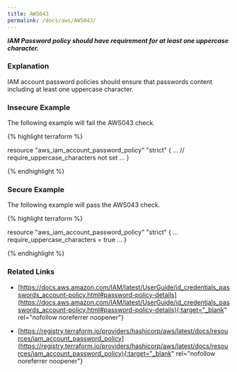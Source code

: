 ```yaml
---
title: AWS043
permalink: /docs/aws/AWS043/
---
```


***IAM Password policy should have requirement for at least one uppercase character.***

### Explanation


IAM account password policies should ensure that passwords content including at least one uppercase character.



### Insecure Example

The following example will fail the AWS043 check.

{% highlight terraform %}

resource "aws_iam_account_password_policy" "strict" {
	...
	// require_uppercase_characters not set
	...
}

{% endhighlight %}



### Secure Example

The following example will pass the AWS043 check.

{% highlight terraform %}

resource "aws_iam_account_password_policy" "strict" {
	...
	require_uppercase_characters = true
	...
}

{% endhighlight %}


### Related Links


- [https://docs.aws.amazon.com/IAM/latest/UserGuide/id_credentials_passwords_account-policy.html#password-policy-details](https://docs.aws.amazon.com/IAM/latest/UserGuide/id_credentials_passwords_account-policy.html#password-policy-details){:target="_blank" rel="nofollow noreferrer noopener"}

- [https://registry.terraform.io/providers/hashicorp/aws/latest/docs/resources/iam_account_password_policy](https://registry.terraform.io/providers/hashicorp/aws/latest/docs/resources/iam_account_password_policy){:target="_blank" rel="nofollow noreferrer noopener"}

